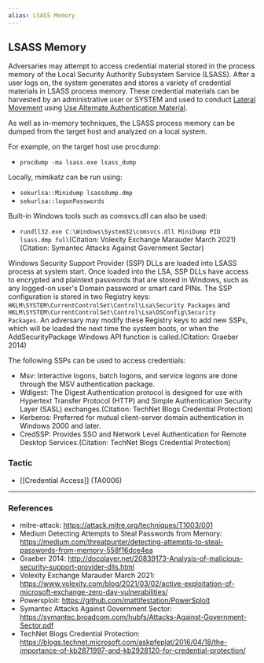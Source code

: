 ```yaml
---
alias: LSASS Memory
---
```


## LSASS Memory

Adversaries may attempt to access credential material stored in the process memory of the Local Security Authority Subsystem Service (LSASS). After a user logs on, the system generates and stores a variety of credential materials in LSASS process memory. These credential materials can be harvested by an administrative user or SYSTEM and used to conduct [Lateral Movement](https://attack.mitre.org/tactics/TA0008) using [Use Alternate Authentication Material](https://attack.mitre.org/techniques/T1550).

As well as in-memory techniques, the LSASS process memory can be dumped from the target host and analyzed on a local system.

For example, on the target host use procdump:

* <code>procdump -ma lsass.exe lsass_dump</code>

Locally, mimikatz can be run using:

* <code>sekurlsa::Minidump lsassdump.dmp</code>
* <code>sekurlsa::logonPasswords</code>

Built-in Windows tools such as comsvcs.dll can also be used:

* <code>rundll32.exe C:\Windows\System32\comsvcs.dll MiniDump PID  lsass.dmp full</code>(Citation: Volexity Exchange Marauder March 2021)(Citation: Symantec Attacks Against Government Sector)


Windows Security Support Provider (SSP) DLLs are loaded into LSASS process at system start. Once loaded into the LSA, SSP DLLs have access to encrypted and plaintext passwords that are stored in Windows, such as any logged-on user's Domain password or smart card PINs. The SSP configuration is stored in two Registry keys: <code>HKLM\SYSTEM\CurrentControlSet\Control\Lsa\Security Packages</code> and <code>HKLM\SYSTEM\CurrentControlSet\Control\Lsa\OSConfig\Security Packages</code>. An adversary may modify these Registry keys to add new SSPs, which will be loaded the next time the system boots, or when the AddSecurityPackage Windows API function is called.(Citation: Graeber 2014)

The following SSPs can be used to access credentials:

* Msv: Interactive logons, batch logons, and service logons are done through the MSV authentication package.
* Wdigest: The Digest Authentication protocol is designed for use with Hypertext Transfer Protocol (HTTP) and Simple Authentication Security Layer (SASL) exchanges.(Citation: TechNet Blogs Credential Protection)
* Kerberos: Preferred for mutual client-server domain authentication in Windows 2000 and later.
* CredSSP:  Provides SSO and Network Level Authentication for Remote Desktop Services.(Citation: TechNet Blogs Credential Protection)



### Tactic

- [[Credential Access]] (TA0006)


---
### References

- mitre-attack: https://attack.mitre.org/techniques/T1003/001
- Medium Detecting Attempts to Steal Passwords from Memory: https://medium.com/threatpunter/detecting-attempts-to-steal-passwords-from-memory-558f16dce4ea
- Graeber 2014: http://docplayer.net/20839173-Analysis-of-malicious-security-support-provider-dlls.html
- Volexity Exchange Marauder March 2021: https://www.volexity.com/blog/2021/03/02/active-exploitation-of-microsoft-exchange-zero-day-vulnerabilities/
- Powersploit: https://github.com/mattifestation/PowerSploit
- Symantec Attacks Against Government Sector: https://symantec.broadcom.com/hubfs/Attacks-Against-Government-Sector.pdf
- TechNet Blogs Credential Protection: https://blogs.technet.microsoft.com/askpfeplat/2016/04/18/the-importance-of-kb2871997-and-kb2928120-for-credential-protection/
